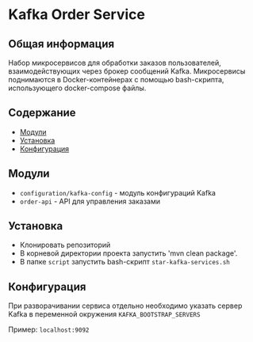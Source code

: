 # Kafka Order Service

## Общая информация

Набор микросервисов для обработки заказов пользователей, взаимодействующих через брокер сообщений Kafka.
Микросервисы поднимаются в Docker-контейнерах с помощью bash-скрипта, использующего docker-compose файлы.


## Содержание

- [Модули](#Модули)
- [Установка](#Установка)
- [Конфигурация](#Конфигурация)

## Модули

- `configuration/kafka-config` - модуль конфигураций Kafka
- `order-api` - API для управления заказами


## Установка

- Клонировать репозиторий
- В корневой директории проекта запустить 'mvn clean package'.
- В папке `script` запустить bash-скрипт `star-kafka-services.sh`



## Конфигурация
При разворачивании сервиса отдельно необходимо указать сервер Kafka 
в переменной окружения `KAFKA_BOOTSTRAP_SERVERS`

Пример: `localhost:9092`
